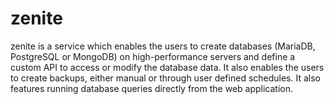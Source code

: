 # zenite

zenite is a service which enables the users to create databases (MariaDB, PostgreSQL or MongoDB) on high-performance servers and define a custom API to access or modify the database data. It also enables the users to create backups, either manual or through user defined schedules. It also features running database queries directly from the web application.

